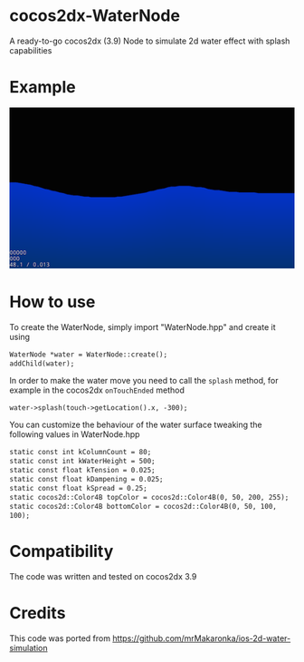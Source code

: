 # cocos2dx-WaterNode
A ready-to-go cocos2dx (3.9) Node to simulate 2d water effect with splash capabilities

# Example
![cocos2dx-WaterNode](https://raw.githubusercontent.com/davidejones88/cocos2dx-WaterNode/master/example.png)

# How to use
To create the WaterNode, simply import "WaterNode.hpp" and create it using

```
WaterNode *water = WaterNode::create();
addChild(water);
```

In order to make the water move you need to call the ```splash``` method, for example in the cocos2dx ```onTouchEnded``` method

```
water->splash(touch->getLocation().x, -300);
```

You can customize the behaviour of the water surface tweaking the following values in WaterNode.hpp

```
static const int kColumnCount = 80;
static const int kWaterHeight = 500;
static const float kTension = 0.025;
static const float kDampening = 0.025;
static const float kSpread = 0.25;
static cocos2d::Color4B topColor = cocos2d::Color4B(0, 50, 200, 255);
static cocos2d::Color4B bottomColor = cocos2d::Color4B(0, 50, 100, 100);
```

# Compatibility 
The code was written and tested on cocos2dx 3.9

# Credits
This code was ported from https://github.com/mrMakaronka/ios-2d-water-simulation